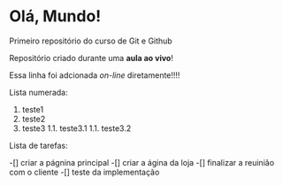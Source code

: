 # Olá, Mundo!
 Primeiro repositório do curso de Git e Github

Repositório criado durante uma **aula ao vivo**!

Essa linha foi adcionada *on-line* diretamente!!!!

Lista numerada:
1. teste1 
1. teste2 
1. teste3
    1.1. teste3.1
    1.1. teste3.2

Lista de tarefas:

-[] criar a págnina principal
-[] criar a ágina da loja
-[] finalizar a reuinião com o cliente
-[] teste da implementação


